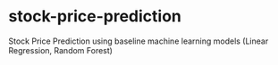 # stock-price-prediction
 Stock Price Prediction using baseline machine learning models (Linear Regression, Random Forest)
